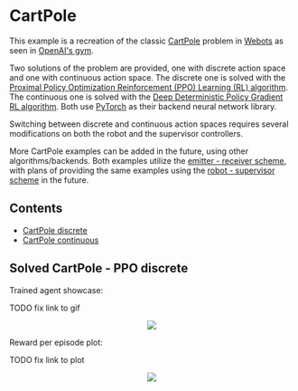 # CartPole

This example is a recreation of the classic [CartPole](https://gym.openai.com/envs/CartPole-v0/)
problem in [Webots](https://cyberbotics.com) as seen in [OpenAI's gym](https://gym.openai.com/).

Two solutions of the problem are provided, one with discrete action space and one with continuous action space.
The discrete one is solved with the 
[Proximal Policy Optimization Reinforcement (PPO) Learning (RL) algorithm](https://openai.com/blog/openai-baselines-ppo/).
The continuous one is solved with the 
[Deep Deterministic Policy Gradient RL algorithm](https://arxiv.org/abs/1509.02971).
Both use [PyTorch](https://pytorch.org/) as their backend neural network library.

Switching between discrete and continuous action spaces requires several modifications on both the robot and the 
supervisor controllers.

More CartPole examples can be added in the future, using other algorithms/backends.
Both examples utilize the [emitter - receiver scheme](https://github.com/aidudezzz/deepbots#emitter---receiver-scheme),
with plans of providing the same examples using the 
[robot - supervisor scheme](https://github.com/aidudezzz/deepbots#combined-robot-supervisor-scheme) in the future.

## Contents
- [CartPole discrete](https://github.com/tsampazk/deepworlds/tree/readme-fixes/examples/cartpole/cartpole_discrete)
- [CartPole continuous](https://github.com/tsampazk/deepworlds/tree/readme-fixes/examples/cartpole/cartpole_continous)


## Solved CartPole - PPO discrete

Trained agent showcase:

TODO fix link to gif
<p align="center">
    <img src="https://raw.githubusercontent.com/tsampazk/deepworlds/fixes-updates/examples/cartpole/doc/gif/cartpoleSolved.gif">
</p>

Reward per episode plot:

TODO fix link to plot
<p align="center">
    <img src="https://raw.githubusercontent.com/tsampazk/deepworlds/fixes-updates/examples/cartpole/doc/img/rewardPlot.png">
</p>
